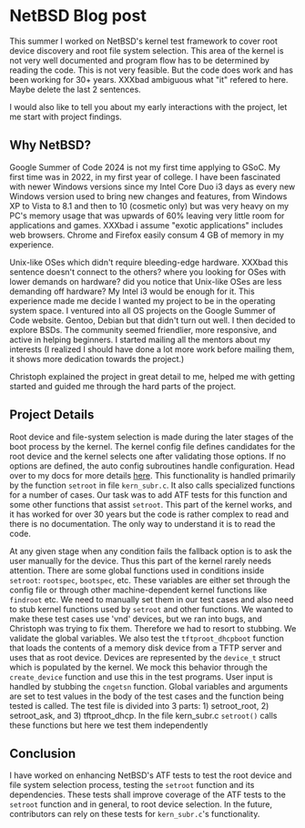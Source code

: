 # NetBSD Blog post
This summer I worked on NetBSD's kernel test framework to cover root device
discovery and root file system selection.
This area of the kernel is not very well documented and program flow has to
be determined by reading the code.
This is not very feasible.
But the code does work and has been working for 30+ years.
XXXbad ambiguous what "it" refered to here.  Maybe delete the last 2 sentences.

I would also like to tell you about my early interactions with the project,
let me start with project findings.

## Why NetBSD?
Google Summer of Code 2024 is not my first time applying to GSoC.
My first time was in 2022, in my first year of college.
I have been fascinated with newer Windows versions since my Intel Core Duo
i3 days as every new Windows version used to bring new changes and features,
from Windows XP to Vista to 8.1 and then to 10 (cosmetic only) but was very
heavy on my PC's memory usage that was upwards of 60% leaving very little
room for applications and games.
XXXbad i assume "exotic applications" includes web browsers.  Chrome and Firefox easily consum 4 GB of memory in my experience.

Unix-like OSes which didn't require bleeding-edge hardware.
XXXbad this sentence doesn't connect to the others?  where you looking for OSes with lower demands on hardware?  did you notice that Unix-like OSes are less demanding off hardware?
My Intel i3 would be enough for it.
This experience made me decide I wanted my project to be in the operating system space.
I ventured into all OS projects on the Google Summer of Code website.
Gentoo, Debian but that didn't turn out well.
I then decided to explore BSDs.
The community seemed friendlier, more responsive, and active in helping
beginners.
I started mailing all the mentors about my interests (I realized I should
have done a lot more work before mailing them, it shows more dedication
towards the project.)

Christoph explained the project in great detail to me,  helped me with getting started and guided me through the hard parts of the project.

## Project Details
Root device and file-system selection is made during the later stages of the
boot process by the kernel.
The kernel config file defines candidates for the root device and the kernel selects one after validating those options.
If no options are defined, the auto config subroutines handle configuration.
Head over to my docs for more details [here](https://github.com/DiviyamPathak/Gsoc-2024-NetBSD).
This functionality is handled primarily by the function `setroot` in file
`kern_subr.c`.
It also calls specialized functions for a number of cases.
Our task was to add ATF tests for this function and some other functions
that assist `setroot`.
This part of the kernel works, and it has worked for over 30 years but the
code is rather complex to read and there is no documentation.
The only way to understand it is to read the code.

At any given stage when any condition fails the fallback option is to ask
the user manually for the device.
Thus this part of the kernel rarely needs attention.
There are some global functions used in conditions inside `setroot`:
`rootspec`, `bootspec`, etc.
These variables are either set through the config file or through other
machine-dependent kernel functions like `findroot` etc.
We need to manually set them in our test cases and also need to stub kernel
functions used by `setroot` and other functions.
We wanted to make these test cases use 'vnd' devices, but we ran into bugs, and Christoph was trying to fix them.
Therefore we had to resort to stubbing.
We validate the global variables.
We also test the `tftproot_dhcpboot` function that loads the contents of a memory disk device from a TFTP server and uses that as root device.
Devices are represented by the `device_t` struct which is populated by the
kernel.
We mock this behavior through the `create_device` function and use this in the test programs.
User input is handled by stubbing the `cngetsn` function.
Global variables and arguments are set to test values in the body of the
test cases and the function being tested is called.
The test file is divided into 3 parts: 1) setroot_root, 2) setroot_ask, and 3)
tftproot_dhcp.
In the file kern_subr.c `setroot()` calls these functions but
here we test them independently

## Conclusion
I have worked on enhancing NetBSD's ATF tests to  test the root device and file system selection process, testing the `setroot` function and its dependencies.
These tests shall improve coverage of the ATF tests to the `setroot` function and in general, to root device selection.
In the future, contributors can rely on these tests for `kern_subr.c`'s functionality.
